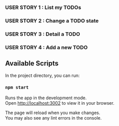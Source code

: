 ### USER STORY 1 : List my TODOs

### USER STORY 2 : Change a TODO state

### USER STORY 3 : Detail a TODO

### USER STORY 4 : Add a new TODO

## Available Scripts

In the project directory, you can run:

### `npm start`

Runs the app in the development mode.\
Open [http://localhost:3002](http://localhost:3002) to view it in your browser.

The page will reload when you make changes.\
You may also see any lint errors in the console.
